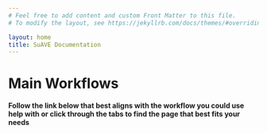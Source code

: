 ```yaml
---
# Feel free to add content and custom Front Matter to this file.
# To modify the layout, see https://jekyllrb.com/docs/themes/#overriding-theme-defaults

layout: home
title: SuAVE Documentation
---
```



# Main Workflows

**Follow the link below that best aligns with the workflow you could use help with or click through the tabs to find the page that best fits your needs**



